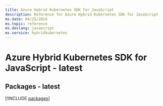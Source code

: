 ```yaml
---
title: Azure Hybrid Kubernetes SDK for JavaScript
description: Reference for Azure Hybrid Kubernetes SDK for JavaScript
ms.date: 04/25/2024
ms.topic: reference
ms.devlang: javascript
ms.service: hybridkubernetes
---
```

# Azure Hybrid Kubernetes SDK for JavaScript - latest
## Packages - latest
[!INCLUDE [packages](hybrid-kubernetes-index.md)]